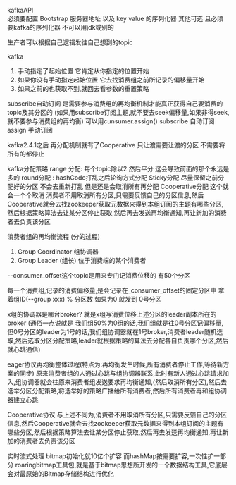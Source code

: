 kafkaAPI  
必须要配置 Bootstrap 服务器地址 以及 key value 的序列化器 其他可选 
且必须要kafka的序列化器 不可以用jdk或别的 

生产者可以根据自己逻辑发往自己想到的topic






kafka
1. 手动指定了起始位置 它肯定从你指定的位置开始
2. 如果你没有手动指定起始位置 它去找消费组之前所记录的偏移量开始
3. 如果之前的也获取不到,就回去看参数的重置策略

subscribe自动订阅 是需要参与消费组的再均衡机制才能真正获得自己要消费的topic及其分区的
(如果用subscribe订阅主题,就不要去seek偏移量,如果非得seek,就不要参与消费组的再均衡)
可以用cunsumer.assign() 
subscribe 自动订阅 
assign 手动订阅


kafka2.4.1之后 再分配机制就有了Cooperative 只让渡需要让渡的分区 不需要将所有的都停止

kafka分配策略
range 分配: 每个topic除以2 然后平分  这会导致前面的那个永远是多的
round分配 : hashCode打乱之后轮询方式分配
Sticky分配 尽量保留之前分配好的分区 不会去重新打乱 但是还是会取消所有再分配
Cooperative分配  这个就会一个个取消 消费者不用取消所有分区,只需要反馈自己的分区信息,然后Cooperative就会去找zookeeper获取元数据来得到本组订阅的主题有哪些分区,然后根据策略算法去让某分区停止获取,然后再去发送再均衡通知,再让新加的消费者去负责该分区    


消费者组的再均衡流程 (分的过程)
1. Group Coordinator 组协调器
2. Group Leader (组长) 位于消费端的某个消费者

--consumer_offset这个topic是用来专门记消费位移的 有50个分区

每一个消费组,记录的消费偏移量,是会记录在_consumer_offset的固定分区中
拿着组ID(--group xxx) % 分区数 
如果为0 就发到 0号分区



x组的协调器是哪台broker?
就是x组写消费位移上述分区的leader副本所在的broker 
(通俗一点说就是 我们组50%为0组的话,我们组就是往0号分区记偏移量,但0号分区的leader为1号的话,我们组协调器就在1号broker,消费者leader随机选取,然后选取分区分配策略,leader就根据策略的算法去分配各自负责哪个分区,然后就心跳通信)


eager协议再均衡整体过程(特点为:再均衡发生时候,所有消费者停止工作,等待新方案的同步)
原来消费者组的人通过心跳与组协调器联系,此时有新人通过心跳请求加入,组协调器就会往原来消费者组发送要求再均衡通知,(然后取消所有分区),然后去选举分区分配策略,将选举好的策略广播给所有消费者,然后所有消费者再和组协调器建立心跳  

Cooperative协议
与上述不同为,消费者不用取消所有分区,只需要反馈自己的分区信息,然后Cooperative就会去找zookeeper获取元数据来得到本组订阅的主题有哪些分区,然后根据策略算法去让某分区停止获取,然后再去发送再均衡通知,再让新加的消费者去负责该分区    


实时流式处理 
bitmap初始化就10亿个扩容
而hashMap按需要扩容,一次性扩一部分 
roaringbitmap工具包,就是基于bitmap思想所开发的一个数据结构工具,它底层会对最原始的Bitmap存储结构进行优化 


